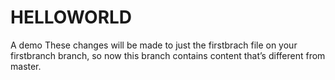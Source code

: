 # HELLOWORLD
A demo 
These changes will be made to just the firstbrach file on your firstbranch branch, so now this branch contains content that’s different from master.
